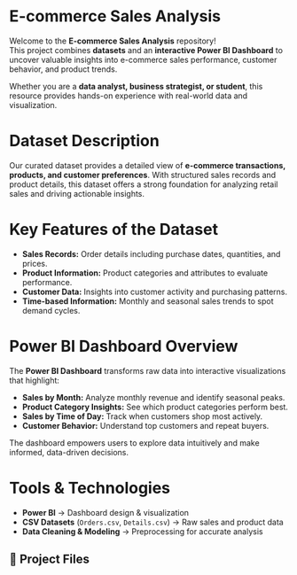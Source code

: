 # E-commerce Sales Analysis  

Welcome to the **E-commerce Sales Analysis** repository!  
This project combines **datasets** and an **interactive Power BI Dashboard** to uncover valuable insights into e-commerce sales performance, customer behavior, and product trends.  

Whether you are a **data analyst, business strategist, or student**, this resource provides hands-on experience with real-world data and visualization.  


# Dataset Description  

Our curated dataset provides a detailed view of **e-commerce transactions, products, and customer preferences**. With structured sales records and product details, this dataset offers a strong foundation for analyzing retail sales and driving actionable insights.  


# Key Features of the Dataset  
- **Sales Records:** Order details including purchase dates, quantities, and prices.  
- **Product Information:** Product categories and attributes to evaluate performance.  
- **Customer Data:** Insights into customer activity and purchasing patterns.  
- **Time-based Information:** Monthly and seasonal sales trends to spot demand cycles.

  
# Power BI Dashboard Overview  

The **Power BI Dashboard** transforms raw data into interactive visualizations that highlight:  

- **Sales by Month:** Analyze monthly revenue and identify seasonal peaks.  
- **Product Category Insights:** See which product categories perform best.  
- **Sales by Time of Day:** Track when customers shop most actively.  
- **Customer Behavior:** Understand top customers and repeat buyers.  

The dashboard empowers users to explore data intuitively and make informed, data-driven decisions.  


# Tools & Technologies  
- **Power BI** → Dashboard design & visualization  
- **CSV Datasets** (`Orders.csv`, `Details.csv`) → Raw sales and product data  
- **Data Cleaning & Modeling** → Preprocessing for accurate analysis  

## 📂 Project Files  
